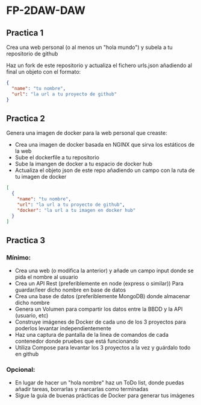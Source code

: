 # FP-2DAW-DAW

## Practica 1

Crea una web personal (o al menos un "hola mundo") y subela a tu repositorio de github

Haz un fork de este repositorio y actualiza el fichero urls.json añadiendo al final un objeto con el formato:

```json
{
  "name": "tu nombre",
  "url": "la url a tu proyecto de github"
}
```

## Practica 2

Genera una imagen de docker para la web personal que creaste:

- Crea una imagen de docker basada en NGINX que sirva los estáticos de la web
- Sube el dockerfile a tu repositorio
- Sube la imangen de docker a tu espacio de docker hub
- Actualiza el objeto json de este repo añadiendo un campo con la ruta de tu imagen de docker

```json
[
  {
    "name": "tu nombre",
    "url": "la url a tu proyecto de github",
    "docker": "la url a tu imagen en docker hub"
  }
]
```

## Practica 3

### Mínimo:

- Crea una web (o modifica la anterior) y añade un campo input donde se pida el nombre al usuario
- Crea un API Rest (preferiblemente en node (express o similar)) Para guardar/leer dicho nombre en base de datos
- Crea una base de datos (preferiblemente MongoDB) donde almacenar dicho nombre
- Genera un Volumen para compartir los datos entre la BBDD y la API (usuario, etc)
- Construye imágenes de Docker de cada uno de los 3 proyectos para poderlos levantar independientemente
- Haz una captura de pantalla de la linea de comandos de cada contenedor donde pruebes que está funcionando
- Utiliza Compose para levantar los 3 proyectos a la vez y guárdalo todo en github

### Opcional:

- En lugar de hacer un "hola nombre" haz un ToDo list, donde puedas añadir tareas, borrarlas y marcarlas como terminadas
- Sigue la guía de buenas prácticas de Docker para generar tus imágenes
